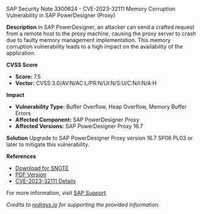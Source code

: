 SAP Security Note 3300624 - CVE-2023-32111 Memory Corruption Vulnerability in SAP PowerDesigner (Proxy)

**Description**
In SAP PowerDesigner, an attacker can send a crafted request from a remote host to the proxy machine, causing the proxy server to crash due to faulty memory management implementation. This memory corruption vulnerability leads to a high impact on the availability of the application.

**CVSS Score**
- **Score:** 7.5
- **Vector:** CVSS:3.0/AV:N/AC:L/PR:N/UI:N/S:U/C:N/I:N/A:H

**Impact**
- **Vulnerability Type:** Buffer Overflow, Heap Overflow, Memory Buffer Errors
- **Affected Component:** SAP PowerDesigner Proxy
- **Affected Versions:** SAP PowerDesigner Proxy 16.7

**Solution**
Upgrade to SAP PowerDesigner Proxy version 16.7 SP06 PL03 or later to mitigate this vulnerability.

**References**
- [Download for SNOTE](https://notesdownloads.sap.com/note/0040000000555992023)
- [PDF Version](https://userapps.support.sap.com/sap/support/sfm/notes/print/0003300624?language=en-US&token=6BB97AC40C65433202CB61FA10097743)
- [CVE-2023-32111 Details](https://www.cve.org/CVERecord?id=CVE-2023-32111)

For more information, visit [SAP Support](https://me.sap.com/).

*Credits to [redrays.io](https://redrays.io) for supporting the provided information.*